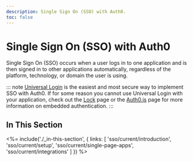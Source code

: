 ```yaml
---
description: Single Sign On (SSO) with Auth0.
toc: false
---
```

<!-- markdownlint-disable MD041 MD002 -->
# Single Sign On (SSO) with Auth0

Single Sign On (SSO) occurs when a user logs in to one application and is then signed in to other applications automatically, regardless of the platform, technology, or domain the user is using.

::: note
[Universal Login](/hosted-pages/login) is the easiest and most secure way to implement SSO with Auth0. If for some reason you cannot use Universal Login with your application, check out the [Lock](/libraries/lock) page or the [Auth0.js](/libraries/auth0js) page for more information on embedded authentication.
:::

## In This Section

<%= include('./_in-this-section', { links: [
  'sso/current/introduction',
  'sso/current/setup',
  'sso/current/single-page-apps',
  'sso/current/integrations'
] }) %>
